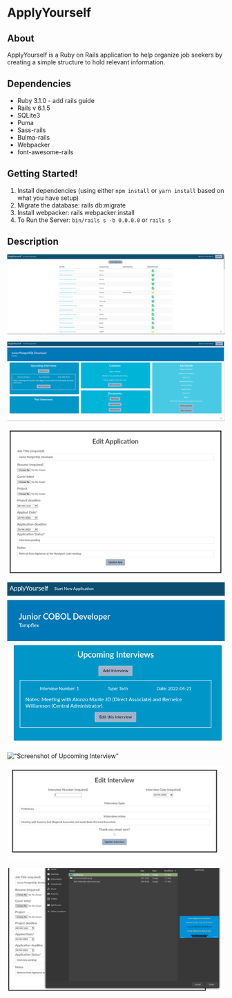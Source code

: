 # ApplyYourself

## About
ApplyYourself is a Ruby on Rails application to help organize job seekers by creating a simple structure to hold relevant information.

## Dependencies
* Ruby 3.1.0 - add rails guide
* Rails v 6.1.5
* SQLite3
* Puma
* Sass-rails
* Bulma-rails
* Webpacker
* font-awesome-rails


## Getting Started!
1. Install dependencies (using either `npm install` or `yarn install` based on what you have setup)
2. Migrate the database: rails db:migrate
3. Install webpacker: rails webpacker:install
4. To Run the Server: `bin/rails s -b 0.0.0.0` or `rails s`


## Description

!["Screenshot of Index Page"](https://github.com/carterhem/apply_yourself/blob/master/docs/index-page.png?raw=true)

!["Screenshot of Job Application"](https://github.com/carterhem/apply_yourself/blob/master/docs/job-application.png?raw=true)

!["Screenshot of Edit Job Application"](https://github.com/carterhem/apply_yourself/blob/master/docs/edit-job-application.png?raw=true)

!["Screenshot of Upcoming Interview"](https://github.com/carterhem/apply_yourself/blob/master/docs/upcoming-interview.png?raw=true)

!["Screenshot of Upcoming Interview"]()

!["Screenshot of Edit Interview"](https://github.com/carterhem/apply_yourself/blob/master/docs/edit-interview.png?raw=true)

!["Screenshot of Active Storage"](https://github.com/carterhem/apply_yourself/blob/master/docs/active-storage.png?raw=true)


